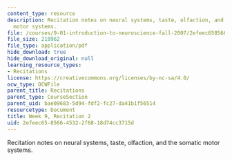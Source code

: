 ```yaml
---
content_type: resource
description: Recitation notes on neural systems, taste, olfaction, and the somatic
  motor systems.
file: /courses/9-01-introduction-to-neuroscience-fall-2007/2efeec65856645322f6818d74cc3715d_wk09_9_01_r06.pdf
file_size: 218962
file_type: application/pdf
hide_download: true
hide_download_original: null
learning_resource_types:
- Recitations
license: https://creativecommons.org/licenses/by-nc-sa/4.0/
ocw_type: OCWFile
parent_title: Recitations
parent_type: CourseSection
parent_uid: bae09683-5d94-fdf2-fc27-da41b1f56514
resourcetype: Document
title: Week 9, Recitation 2
uid: 2efeec65-8566-4532-2f68-18d74cc3715d
---
```

Recitation notes on neural systems, taste, olfaction, and the somatic motor systems.
